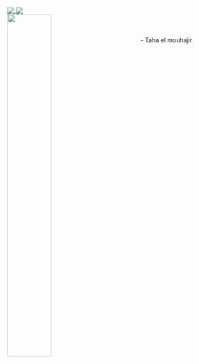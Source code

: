 

<a href="https://github.com/paji1?tab=repositories">
  <img align="center" src="https://github-readme-stats.vercel.app/api/top-langs/?username=paji1&theme=onedark"/>
</a>
<a href="https://github.com/paji1?tab=repositories">
 <img align="center" src="https://github-readme-stats.vercel.app/api?username=paji1&line_height=40&show_icons=true&theme=onedark">
</a>
<br />
<div width="100%" align="center"><a target="_blank"  href="https://github.com/paji1/valgrind_for_new_infra" align="left"><img align="left" width="45%" src="https://github-readme-stats.vercel.app/api/pin/?username=paji1&repo=zsh-customizer&title_color=0891b2&text_color=ffffff&icon_color=0891b2&bg_color=1c1917&hide_border=true&locale=en" /></a>
<br />
<br />
<br />
-
Taha el mouhajir
